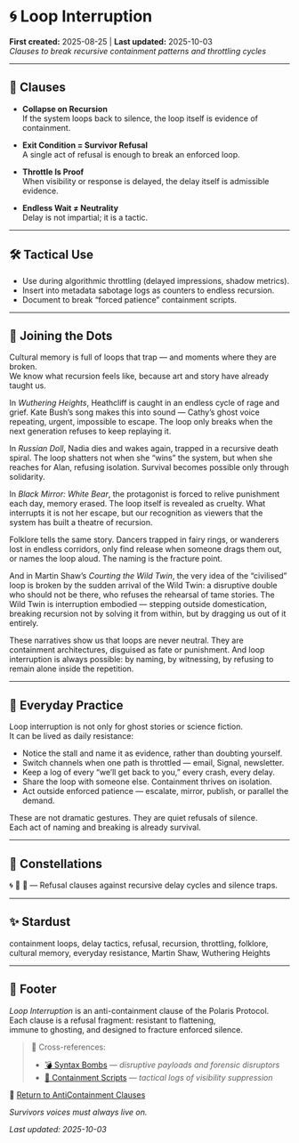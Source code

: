 # 🌀 Loop Interruption  
**First created:** 2025-08-25 | **Last updated:** 2025-10-03  
*Clauses to break recursive containment patterns and throttling cycles*  

---

## 📜 Clauses  

- **Collapse on Recursion**  
  If the system loops back to silence, the loop itself is evidence of containment.  

- **Exit Condition = Survivor Refusal**  
  A single act of refusal is enough to break an enforced loop.  

- **Throttle Is Proof**  
  When visibility or response is delayed, the delay itself is admissible evidence.  

- **Endless Wait ≠ Neutrality**  
  Delay is not impartial; it is a tactic.  

---

## 🛠 Tactical Use  

- Use during algorithmic throttling (delayed impressions, shadow metrics).  
- Insert into metadata sabotage logs as counters to endless recursion.  
- Document to break “forced patience” containment scripts.  

---

## 🌉 Joining the Dots  

Cultural memory is full of loops that trap — and moments where they are broken.  
We know what recursion feels like, because art and story have already taught us.  

In *Wuthering Heights*, Heathcliff is caught in an endless cycle of rage and grief. Kate Bush’s song makes this into sound — Cathy’s ghost voice repeating, urgent, impossible to escape. The loop only breaks when the next generation refuses to keep replaying it.  

In *Russian Doll*, Nadia dies and wakes again, trapped in a recursive death spiral. The loop shatters not when she “wins” the system, but when she reaches for Alan, refusing isolation. Survival becomes possible only through solidarity.  

In *Black Mirror: White Bear*, the protagonist is forced to relive punishment each day, memory erased. The loop itself is revealed as cruelty. What interrupts it is not her escape, but our recognition as viewers that the system has built a theatre of recursion.  

Folklore tells the same story. Dancers trapped in fairy rings, or wanderers lost in endless corridors, only find release when someone drags them out, or names the loop aloud. The naming is the fracture point.  

And in Martin Shaw’s *Courting the Wild Twin*, the very idea of the “civilised” loop is broken by the sudden arrival of the Wild Twin: a disruptive double who should not be there, who refuses the rehearsal of tame stories. The Wild Twin is interruption embodied — stepping outside domestication, breaking recursion not by solving it from within, but by dragging us out of it entirely.  

These narratives show us that loops are never neutral. They are containment architectures, disguised as fate or punishment. And loop interruption is always possible: by naming, by witnessing, by refusing to remain alone inside the repetition.  

---

## 🧩 Everyday Practice  

Loop interruption is not only for ghost stories or science fiction.  
It can be lived as daily resistance:  

- Notice the stall and name it as evidence, rather than doubting yourself.  
- Switch channels when one path is throttled — email, Signal, newsletter.  
- Keep a log of every “we’ll get back to you,” every crash, every delay.  
- Share the loop with someone else. Containment thrives on isolation.  
- Act outside enforced patience — escalate, mirror, publish, or parallel the demand.  

These are not dramatic gestures. They are quiet refusals of silence.  
Each act of naming and breaking is already survival.  

---

## 🌌 Constellations  

🌀 🧿 🔮 — Refusal clauses against recursive delay cycles and silence traps.  

---

## ✨ Stardust  

containment loops, delay tactics, refusal, recursion, throttling, folklore, cultural memory, everyday resistance, Martin Shaw, Wuthering Heights  

---

## 🏮 Footer  

*Loop Interruption* is an anti-containment clause of the Polaris Protocol.  
Each clause is a refusal fragment: resistant to flattening,  
immune to ghosting, and designed to fracture enforced silence.  

> 📡 Cross-references:
> 
> - [💣 Syntax Bombs](../Disruption_Kit/💣_Syntax_Bombs/README.md) — *disruptive payloads and forensic disruptors*  
> - [🧨 Containment Scripts](../Disruption_Kit/Containment_Scripts/) — *tactical logs of visibility suppression*  

🏮 [Return to AntiContainment Clauses](./README.md)  

*Survivors voices must always live on.*  

_Last updated: 2025-10-03_  
